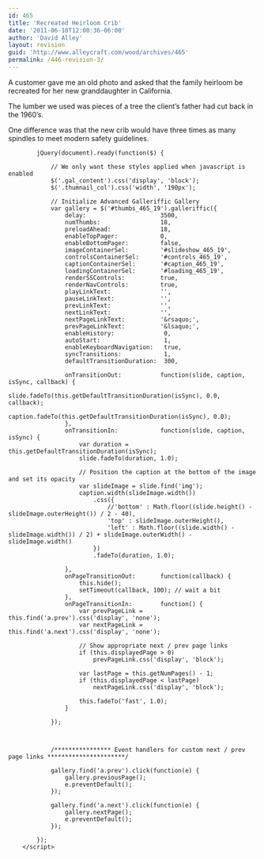 ```yaml
---
id: 465
title: 'Recreated Heirloom Crib'
date: '2011-06-10T12:00:36-06:00'
author: 'David Alley'
layout: revision
guid: 'http://www.alleycraft.com/wood/archives/465'
permalink: /446-revision-3/
---
```


A customer gave me an old photo and asked that the family heirloom be recreated for her new granddaughter in California.

The lumber we used was pieces of a tree the client’s father had cut back in the 1960’s.

One difference was that the new crib would have three times as many spindles to meet modern safety guidelines.

<div class="gallery_clear"></div><div class="photospace" id="gallery_465_19"> <div class="thumbs_wrap2"><div class="thumbs_wrap"><div class="thumnail_col " id="thumbs_465_19">


			jQuery(document).ready(function($) {

				// We only want these styles applied when javascript is enabled
				$('.gal_content').css('display', 'block');
				$('.thumnail_col').css('width', '190px');

				// Initialize Advanced Galleriffic Gallery
				var gallery = $('#thumbs_465_19').galleriffic({
					delay:                     3500,
					numThumbs:                 18,
					preloadAhead:              18,
					enableTopPager:            0,
					enableBottomPager:         false,
					imageContainerSel:         '#slideshow_465_19',
					controlsContainerSel:      '#controls_465_19',
					captionContainerSel:       '#caption_465_19',
					loadingContainerSel:       '#loading_465_19',
					renderSSControls:          true,
					renderNavControls:         true,
					playLinkText:              '',
					pauseLinkText:             '',
					prevLinkText:              '',
					nextLinkText:              '',
					nextPageLinkText:          '&rsaquo;',
					prevPageLinkText:          '&lsaquo;',
					enableHistory:              0,
					autoStart:                 	1,
					enableKeyboardNavigation:	true,
					syncTransitions:           	1,
					defaultTransitionDuration: 	300,

					onTransitionOut:           function(slide, caption, isSync, callback) {
						slide.fadeTo(this.getDefaultTransitionDuration(isSync), 0.0, callback);
						caption.fadeTo(this.getDefaultTransitionDuration(isSync), 0.0);
					},
					onTransitionIn:            function(slide, caption, isSync) {
						var duration = this.getDefaultTransitionDuration(isSync);
						slide.fadeTo(duration, 1.0);

						// Position the caption at the bottom of the image and set its opacity
						var slideImage = slide.find('img');
						caption.width(slideImage.width())
							.css({
								//'bottom' : Math.floor((slide.height() - slideImage.outerHeight()) / 2 - 40),
								'top' : slideImage.outerHeight(),
								'left' : Math.floor((slide.width() - slideImage.width()) / 2) + slideImage.outerWidth() - slideImage.width()
							})
							.fadeTo(duration, 1.0);

					},
					onPageTransitionOut:       function(callback) {
						this.hide();
						setTimeout(callback, 100); // wait a bit
					},
					onPageTransitionIn:        function() {
						var prevPageLink = this.find('a.prev').css('display', 'none');
						var nextPageLink = this.find('a.next').css('display', 'none');

						// Show appropriate next / prev page links
						if (this.displayedPage > 0)
							prevPageLink.css('display', 'block');

						var lastPage = this.getNumPages() - 1;
						if (this.displayedPage < lastPage)
							nextPageLink.css('display', 'block');

						this.fadeTo('fast', 1.0);
					}

				});



				/**************** Event handlers for custom next / prev page links **********************/

				gallery.find('a.prev').click(function(e) {
					gallery.previousPage();
					e.preventDefault();
				});

				gallery.find('a.next').click(function(e) {
					gallery.nextPage();
					e.preventDefault();
				});

			});
		</script>
